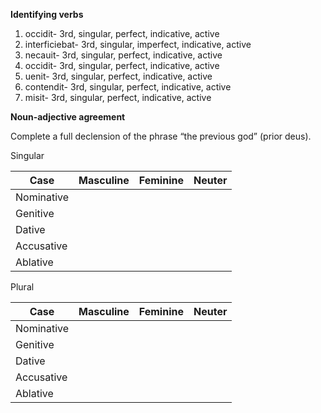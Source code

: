 
**Identifying verbs**

1. occidit- 3rd, singular, perfect, indicative, active
2. interficiebat- 3rd, singular, imperfect, indicative, active
3. necauit- 3rd, singular, perfect, indicative, active
4. occidit- 3rd, singular, perfect, indicative, active
5. uenit- 3rd, singular, perfect, indicative, active
6. contendit- 3rd, singular, perfect, indicative, active
7. misit- 3rd, singular, perfect, indicative, active




**Noun-adjective agreement**

Complete a full declension of the phrase “the previous god” (prior deus).

Singular

Case|Masculine|Feminine|Neuter
----|--------|--------|----------
Nominative| 
Genitive|	 	 
Dative|	 	 
Accusative|	 	 
Ablative|



Plural 

Case|Masculine|Feminine|Neuter
----|--------|--------|----------
Nominative| 
Genitive|	 	 
Dative|	 	 
Accusative|	 	 
Ablative|

